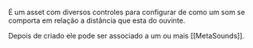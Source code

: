 É um asset com diversos controles para configurar de como um som se comporta em relação a distância que esta do ouvinte.

Depois de criado ele pode ser associado a um ou mais [[MetaSounds]].